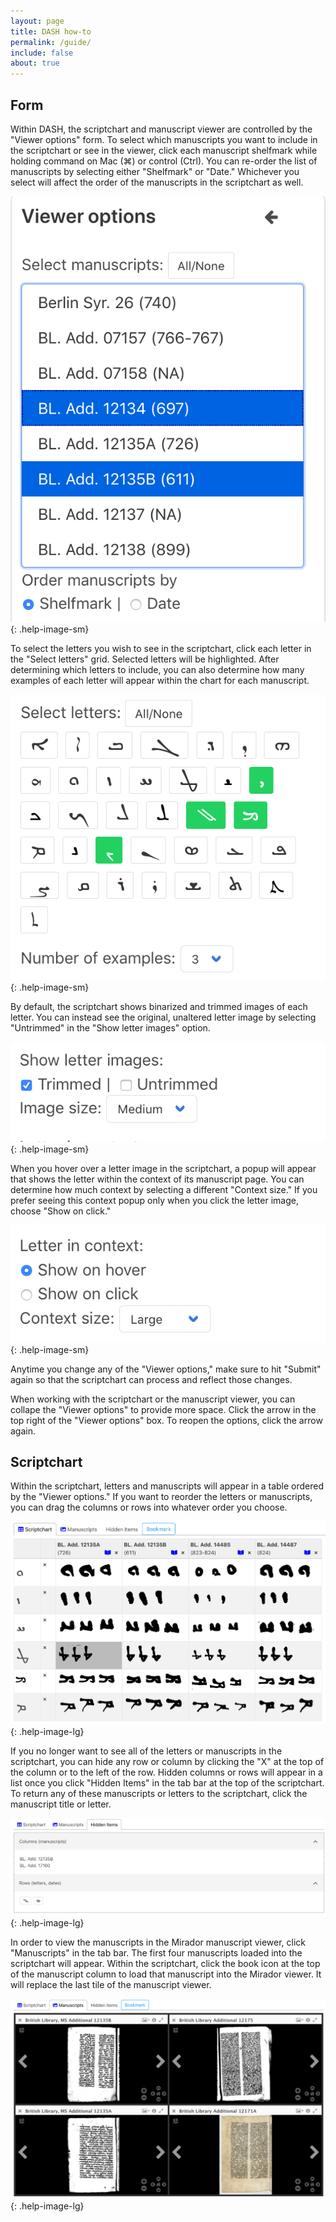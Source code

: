 ```yaml
---
layout: page
title: DASH how-to
permalink: /guide/
include: false
about: true
---
```


## Form 

Within DASH, the scriptchart and manuscript viewer are controlled by the "Viewer options" form. To select which manuscripts you want to include in the scriptchart or see in the viewer, click each manuscript shelfmark while holding command on Mac (⌘) or control (Ctrl). You can re-order the list of manuscripts by selecting either "Shelfmark" or "Date." Whichever you select will affect the order of the manuscripts in the scriptchart as well. 


![Manuscript select options](assets/img/help-images/manuscript-select.png){: .help-image-sm}

To select the letters you wish to see in the scriptchart, click each letter in the "Select letters" grid. Selected letters will be highlighted. After determining which letters to include, you can also determine how many examples of each letter will appear within the chart for each manuscript. 

![Letter select options](assets/img/help-images/letter-select.png){: .help-image-sm}

By default, the scriptchart shows binarized and trimmed images of each letter. You can instead see the original, unaltered letter image by selecting "Untrimmed" in the "Show letter images" option. 

![Letter trim options](assets/img/help-images/letter-trim.png){: .help-image-sm}

When you hover over a letter image in the scriptchart, a popup will appear that shows the letter within the context of its manuscript page. You can determine how much context by selecting a different "Context size." If you prefer seeing this context popup only when you click the letter image, choose "Show on click."

![Letter context options](assets/img/help-images/letter-context.png){: .help-image-sm}

Anytime you change any of the "Viewer options," make sure to hit "Submit" again so that the scriptchart can process and reflect those changes. 

When working with the scriptchart or the manuscript viewer, you can collape the "Viewer options" to provide more space. Click the arrow in the top right of the "Viewer options" box. To reopen the options, click the arrow again. 

## Scriptchart

Within the scriptchart, letters and manuscripts will appear in a table ordered by the "Viewer options." If you want to reorder the letters or manuscripts, you can drag the columns or rows into whatever order you choose. 

![Scriptchart](assets/img/help-images/scriptchart.png){: .help-image-lg}

If you no longer want to see all of the letters or manuscripts in the scriptchart, you can hide any row or column by clicking the "X" at the top of the column or to the left of the row. Hidden columns or rows will appear in a list once you click "Hidden Items" in the tab bar at the top of the scriptchart. To return any of these manuscripts or letters to the scriptchart, click the manuscript title or letter. 

![Hidden items](assets/img/help-images/hidden-items.png){: .help-image-lg}

In order to view the manuscripts in the Mirador manuscript viewer, click "Manuscripts" in the tab bar. The first four manuscripts loaded into the scriptchart will appear. Within the scriptchart, click the book icon at the top of the manuscript column to load that manuscript into the Mirador viewer. It will replace the last tile of the manuscript viewer. 

![Mirador Viewer ](assets/img/help-images/mirador.png){: .help-image-lg}
